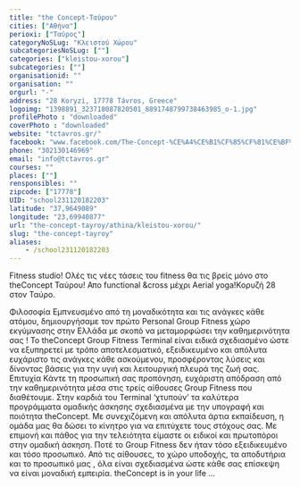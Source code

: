 ```yaml
---
title: "the Concept-Ταύρου"
cities: ["Αθήνα"]
perioxi: ["Ταύρος"]
categoryNoSLug: "Κλειστού Χώρου"
subcategoriesNoSLug: [""]
categories: ["kleistou-xorou"]
subcategories: [""]
organisationid: ""
organisation: ""
orgurl: "-"
address: "28 Koryzi, 17778 Távros, Greece"
logoimg: "1398891_323718087820501_8891748799738463985_o-1.jpg"
profilePhoto : "downloaded"
coverPhoto : "downloaded"
website: "tctavros.gr/"
facebook: "www.facebook.com/The-Concept-%CE%A4%CE%B1%CF%85%CF%81%CE%BF%CF%82/234056993459976"
phone: "302130146969"
email: "info@tctavros.gr"
courses: ""
places: [""]
rensponsibles: ""
zipcode: ["17778"]
UID: "school231120182203"
latitude: "37,9649089"
longitude: "23,69940877"
url: "the-concept-tayroy/athina/kleistou-xorou/"
slug: "the-concept-tayroy"
aliases:
    - /school231120182203
---
```



Fitness studio! Ολές τις νέες τάσεις του fitness θα τις βρείς μόνο στο theConcept Ταύρου! Απο functional &amp;cross μέχρι Aerial yoga!Κορυζή 28 στον Ταύρο.

Φιλοσοφία Εμπνευσμένο από τη μοναδικότητα και τις ανάγκες κάθε ατόμου, δημιουργήσαμε τον πρώτο Personal Group Fitness χώρο εκγύμνασης στην Ελλάδα με σκοπό να μεταμορφώσει την καθημερινότητα σας ! Το theConcept Group Fitness Terminal είναι ειδικά σχεδιασμένο ώστε να εξυπηρετεί με τρόπο αποτελεσματικό, εξειδικευμένο και απόλυτα ευχάριστο τις ανάγκες κάθε ασκούμενου, προσφέροντας λύσεις και δίνοντας βάσεις για την υγιή και λειτουργική πλευρά της ζωή σας. Επιτυχία Κάντε τη προσωπική σας προπόνηση, ευχάριστη απόδραση από την καθημερινότητα μέσα στις τρείς αίθουσες Group Fitness που διαθέτουμε. Στην καρδιά του Terminal ‘χτυπούν’ τα καλύτερα προγράμματα ομαδικής άσκησης σχεδιασμένα με την υπογραφή και ποιότητα theConcept. Με συνεχιζόμενη και απόλυτα άρτια εκπαίδευση, η ομάδα μας θα δώσει το κίνητρο για να επιτύχετε τους στόχους σας. Με επιμονή και πάθος για την τελειότητα είμαστε οι ειδικοί και πρωτοπόροι στην ομαδική άσκηση. Ποτέ το Group Fitness δεν ήταν τόσο εξειδικευμένο και τόσο προσωπικό. Από τις αίθουσες, το χώρο υποδοχής, τα αποδυτήρια και το προσωπικό μας , όλα είναι σχεδιασμένα ώστε κάθε σας επίσκεψη να είναι μοναδική εμπειρία. theConcept is in your life …